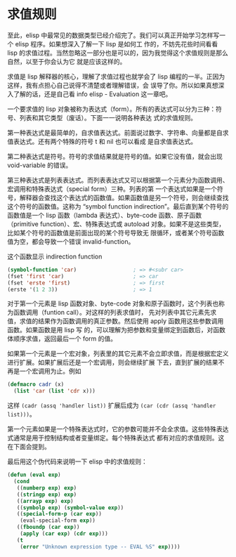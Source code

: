 # 求值规则

至此，elisp 中最常见的数据类型已经介绍完了。我们可以真正开始学习怎样写一个 elisp 程序。如果想深入了解一下 lisp 是如何工
作的，不妨先花些时间看看 lisp 的求值过程。当然忽略这一部分也是可以的，因为我觉得这个求值规则是那么自然，以至于你会认为它
就是应该这样的。

求值是 lisp 解释器的核心，理解了求值过程也就学会了 lisp 编程的一半。正因为这样，我有点担心自己说得不清楚或者理解错误，会
误导了你。所以如果真想深入了解的话，还是自己看 info elisp - Evaluation 这一章吧。

一个要求值的 lisp 对象被称为表达式（form）。所有的表达式可以分为三种：符号、列表和其它类型（废话）。下面一一说明各种表达
式的求值规则。

第一种表达式是最简单的，自求值表达式。前面说过数字、字符串、向量都是自求值表达式。还有两个特殊的符号 t 和 nil 也可以看成
是自求值表达式。

第二种表达式是符号。符号的求值结果就是符号的值。如果它没有值，就会出现 void-variable 的错误。

第三种表达式是列表表达式。而列表表达式又可以根据第一个元素分为函数调用、宏调用和特殊表达式（special form）三种。列表的第
一个表达式如果是一个符号，解释器会查找这个表达式的函数值。如果函数值是另一个符号，则会继续查找这个符号的函数值。这称为
“symbol function indirection”。最后直到某个符号的函数值是一个 lisp 函数（lambda 表达式）、byte-code 函数、原子函数
（primitive function）、宏、特殊表达式或 autoload 对象。如果不是这些类型，比如某个符号的函数值是前面出现的某个符号导致无
限循环，或者某个符号函数值为空，都会导致一个错误 invalid-function。

这个函数显示 indirection function

```cl
(symbol-function 'car)                  ; => #<subr car>
(fset 'first 'car)                      ; => car
(fset 'erste 'first)                    ; => first
(erste '(1 2 3))                        ; => 1
```

对于第一个元素是 lisp 函数对象、byte-code 对象和原子函数时，这个列表也称为函数调用（funtion call）。对这样的列表求值时，
先对列表中其它元素先求值，求值的结果作为函数调用的真正参数。然后使用 apply 函数用这些参数调用函数。如果函数是用 lisp 写
的，可以理解为把参数和变量绑定到函数后，对函数体顺序求值，返回最后一个 form 的值。

如果第一个元素是一个宏对象，列表里的其它元素不会立即求值，而是根据宏定义进行扩展。如果扩展后还是一个宏调用，则会继续扩展
下去，直到扩展的结果不再是一个宏调用为止。例如

```cl
(defmacro cadr (x)
  (list 'car (list 'cdr x)))
```

这样 `(cadr (assq 'handler list))` 扩展后成为 `(car (cdr (assq 'handler list)))`。

第一个元素如果是一个特殊表达式时，它的参数可能并不会全求值。这些特殊表达式通常是用于控制结构或者变量绑定。每个特殊表达式
都有对应的求值规则。这在下面会提到。

最后用这个伪代码来说明一下 elisp 中的求值规则：

```cl
(defun (eval exp)
  (cond
   ((numberp exp) exp)
   ((stringp exp) exp)
   ((arrayp exp) exp)
   ((symbolp exp) (symbol-value exp))
   ((special-form-p (car exp))
    (eval-special-form exp))
   ((fboundp (car exp))
    (apply (car exp) (cdr exp)))
   (t
    (error "Unknown expression type -- EVAL %S" exp))))
```
